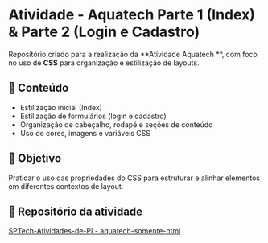 # Atividade - Aquatech Parte 1 (Index) & Parte 2 (Login e Cadastro)

Repositório criado para a realização da **Atividade Aquatech **, com foco no uso de **CSS** para organização e estilização de layouts.

## 📂 Conteúdo
- Estilização inicial (Index)
- Estilização de formulários (login e cadastro)
- Organização de cabeçalho, rodapé e seções de conteúdo
- Uso de cores, imagens e variáveis CSS

## 🚀 Objetivo
Praticar o uso das propriedades do CSS para estruturar e alinhar elementos em diferentes contextos de layout.

## 🔗 Repositório da atividade
[SPTech-Atividades-de-PI - aquatech-somente-html](https://github.com/SPTech-Atividades-de-PI/aquatech-somente-html)
